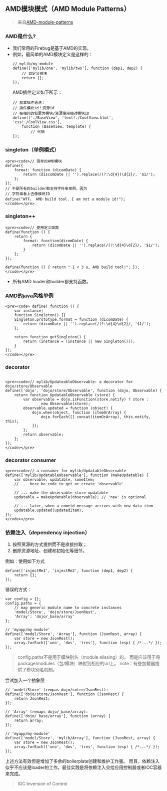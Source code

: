 AMD模块模式（AMD Module Patterns）
---
>	来自[AMD-module-patterns](riptable.com/code/AMD-module-patterns/)

### AMD是什么?
*	我们常用的Firebug是基于AMD的实现。
*	例如，最简单的AMD模块定义是这样的：
	<pre><code>// mylib/my-module
	define(['mylib/one', 'mylib/two'], function (dep1, dep2) {
		// 自定义模块
		return {};
	});
	</code></pre>
	AMD插件定义如下所示：
	<pre><code>// 基本插件语法：
	// 插件模块id！资源id
	// 在相同的包里为模块/资源使用相对模块ID
	define(['./BaseView', 'text!./CoolView.html', 'css!./CoolView.css'],
		function (BaseView, template) {
			// 代码
	});
	</code></pre>

### singleton（单例模式）
	<pre><code>// 简单的AMD模块
	define({
		format: function (dicomDate) {
			return (discomDate || '').replace(/(?:\d{4})\d{2}/, '$1/');
		};
	});
	// 不是所有的builder都支持字符串单例，因为
	// 字符串看上去像模块ID
	define("WTF， AMD build tool. I am not a module id!");
	</code></pre>

### singleton++
	<pre><code>// 使用定义函数
	define(function () {
		return {
			format: function(dicomDate) {
				return (dicomDate || '').replace(/(?:\d{4}\d{2}/, '$1/');
			}
		};
	});
	
	define(function () { return " I < 3 u, AMD build tool!"; });
	</code></pre>	
*	所有AMD loader和builder都支持函数。

### AMD的java风格单例
	<pre><code> define( function () {
		var instance;
		function Singleton() {}
		Singleton.prototype.format = function (dicomDate) {
			return (dicomDate || '').replace(/(?:\d{4}\d{2}/, '$1/');
		};
		
		return function getSingleton() {
			return (instance = (instance || new Singleton()));
		}
	});
	</code></pre>

### decorator
```
```
	<pre><code>// mylib/UpdateableObservable: a decorator for dojo/store/Observable
	define(['dojo', 'dojo/store/Observable', function (dojo, Observable) {
		return function UpdatableObservable (store) {
			var observable = dojo.isFunction(store.notify) ? store :
					new Observable(store);
			observable.updated = function (object) {
				dojo.when(object, function (itemOrArray) {
					dojo.forEach([].concat(itemOrArray), this.notify, this);
				});
			};
			return observable;
		};
	});
	</code></pre>

### decorator consumer
	<pre><code>// a consumer for mylib/UpdatableObservable
	define(['mylib/UpdatableObservable'], function (makeUpdatable) {
		var observable, updatable, someItem;
		// ... here be code to get or create 'observable'
		
		// ... make the observable store updatable
		updatable = makeUpdatable(observable); // 'new' is optional
	
		// ... later, when a cometd message arrives with new data item
		updatable.updated(updatedItem);
	});
	</code></pre>

### 依赖注入（dependency injection）
1.	按照资源的方式提供而不是直接拉取；
2.	删除资源地址、创建和初始化等细节。

例如：使用如下方式
<pre><code>define(['injectMe1', 'injectMe2', function (dep1, dep2) {
	return {};
});
</code></pre>

错误的方式：
<pre><code>var config = {};
config.paths = {
	// map generic module name to concrete instances
	'model/Store', 'dojo/store/JsonRest',
	'Array': 'dojo/_base/array'
};

// 'myapp/my-module'
define(['model/Store', 'Array'], function (JsonRest, array) {
	var store = new JsonRest();
	array.forEach(['uno', 'dos', 'tres'], function (esp) { /*...*/ });
});
</code></pre>
>	config.paths不是用于模块别名（module aliasing）的。
>	而是应该用于将package/modules（包/模块）映射到相应的url上。
>	note：有些加载器提供了模块别名机制。

尝试加入一个抽象层
<pre><code>// 'model/Store' (rempas dojo/sotre/JsonRest):
define(['dojo/store/JsonRest'], function (JsonRest) {
	return JsonRest;
});

// 'Array' (remaps dojo/_base/array):
define(['dojo/_base/array'], function (array) {
	return array;
});

// 'myapp/my-module'
define(['model/Store', 'mylib/Array'], function (JsonRest, array) {
	var store = new JsonRest();
	array.forEach(['uno', 'dos', 'tres', function (esp) { /*...*/ });
});
</code></pre>

上述方法有效但是增加了多余的boilerplate创建和维护工作量。
而且，依赖注入似乎不应该是loader的工作。最佳实践是将依赖注入交给应用控制器或者IOC容器来完成。
> IOC:Inversion of Control
